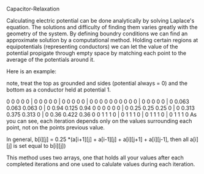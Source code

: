 Capacitor-Relaxation

Calculating electric potential can be done analytically by solving Laplace's equation. The solutions and difficulty of finding them varies greatly with the geometry of the system. By defining boundry conditions we can find an approximate solution by a computational method. Holding certain regions at equipotentials (representing conductors) we can let the value of the potential propigate through empty space by matching each point to the average of the potentials around it.

Here is an example:

note, treat the top as grounded and sides (potential always = 0) and the bottom as a conductor held at potential 1.

0 0 0 0 0  |  0 0    0    0    0  |  0 0     0     0     0  |  0 0    0     0    0
0 0 0 0 0  |  0 0    0    0    0  |  0 0.063 0.063 0.063 0  |  0 0.94 0.125 0.94 0 
0 0 0 0 0  |  0 0.25 0.25 0.25 0  |  0 0.313 0.375 0.313 0  |  0 0.36 0.422 0.36 0
0 1 1 1 0  |  0 1    1    1    0  |  0 1     1     1     0  |  0 1    1     1    0 
As you can see, each iteration depends only on the values surrounding each point, not on the points previous value.

In general, b[i][j] = 0.25 *(a[i+1][j] + a[i-1][j] + a[i][j+1] + a[i][j-1], then all a[i][j] is set equal to b[i][j])

This method uses two arrays, one that holds all your values after each completed iterations and one used to calulate values during each iteration.
